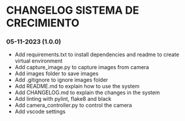 # CHANGELOG SISTEMA DE CRECIMIENTO

### 05-11-2023 (1.0.0)

-   Add requirements.txt to install dependencies and readme to create virtual environment
-   Add capture_image.py to capture images from camera
-   Add images folder to save images
-   Add .gitignore to ignore images folder
-   Add README.md to explain how to use the system
-   Add CHANGELOG.md to explain the changes in the system
-   Add linting with pylint, flake8 and black
-   Add camera_controller.py to control the camera
-   Add vscode settings
